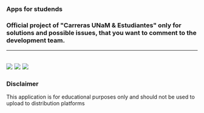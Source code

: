 ### Apps for studends 

### Official project of "Carreras UNaM & Estudiantes" only for solutions and possible issues, that you want to comment to the development team.

---
<img src="https://img.shields.io/clojars/dt/prismic" /> <img src="https://img.shields.io/badge/Carreras-UNaM-blue" /> <img src="https://img.shields.io/apm/l/vim-mode" />
---
### Disclaimer
This application is for educational purposes only and should not be used to upload to distribution platforms

